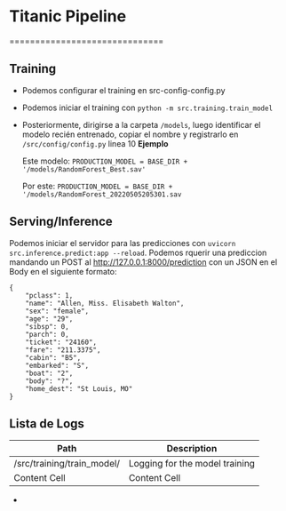 # Titanic Pipeline
==============================

## Training
* Podemos configurar el training en src-config-config.py
* Podemos iniciar el training con `python -m src.training.train_model`
* Posteriormente, dirigirse a la carpeta `/models`, luego identificar el modelo recién entrenado, copiar el nombre y registrarlo en `/src/config/config.py` linea 10
    **Ejemplo**

    Este modelo: `PRODUCTION_MODEL = BASE_DIR + '/models/RandomForest_Best.sav'`

    Por este: `PRODUCTION_MODEL = BASE_DIR + '/models/RandomForest_20220505205301.sav`

## Serving/Inference
Podemos iniciar el servidor para las predicciones con `uvicorn src.inference.predict:app --reload`.
Podemos rquerir una prediccion mandando un POST al http://127.0.0.1:8000/prediction con un JSON en el Body en el siguiente formato:
```
{
    "pclass": 1,
    "name": "Allen, Miss. Elisabeth Walton",
    "sex": "female",
    "age": "29",
    "sibsp": 0,
    "parch": 0,
    "ticket": "24160",
    "fare": "211.3375",
    "cabin": "B5",
    "embarked": "S",
    "boat": "2",
    "body": "?",
    "home_dest": "St Louis, MO"
}
```

## Lista de Logs
| Path          | Description   |
| ------------- | ------------- |
| /src/training/train_model/   | Logging for the model training  |
| Content Cell  | Content Cell  |
* 